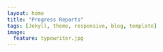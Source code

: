 ```yaml
---
layout: home
title: "Progress Reports"
tags: [Jekyll, theme, responsive, blog, template]
image:
  feature: typewriter.jpg
---
```

